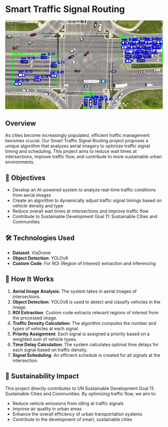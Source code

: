 # Smart Traffic Signal Routing

![Smart Traffic Signal Routing](./results/result_with_rois.jpg)

## Overview

As cities become increasingly populated, efficient traffic management becomes crucial. Our Smart Traffic Signal Routing project proposes a unique algorithm that analyzes aerial imagery to optimize traffic signal timing and scheduling. This project aims to reduce wait times at intersections, improve traffic flow, and contribute to more sustainable urban environments.

## 🎯 Objectives

- Develop an AI-powered system to analyze real-time traffic conditions from aerial images
- Create an algorithm to dynamically adjust traffic signal timings based on vehicle density and type
- Reduce overall wait times at intersections and improve traffic flow
- Contribute to Sustainable Development Goal 11: Sustainable Cities and Communities

## 🛠 Technologies Used

- **Dataset**: VisDrone
- **Object Detection**: YOLOv8
- **Custom Code**: For ROI (Region of Interest) extraction and inferencing

## 🧠 How It Works

1. **Aerial Image Analysis**: The system takes in aerial images of intersections.
2. **Object Detection**: YOLOv8 is used to detect and classify vehicles in the image.
3. **ROI Extraction**: Custom code extracts relevant regions of interest from the processed image.
4. **Traffic Density Calculation**: The algorithm computes the number and types of vehicles at each signal.
5. **Priority Assignment**: Each signal is assigned a priority based on a weighted sum of vehicle types.
6. **Time Delay Calculation**: The system calculates optimal time delays for each signal based on traffic density.
7. **Signal Scheduling**: An efficient schedule is created for all signals at the intersection.

## 🌱 Sustainability Impact

This project directly contributes to UN Sustainable Development Goal 11: Sustainable Cities and Communities. By optimizing traffic flow, we aim to:

- Reduce vehicle emissions from idling at traffic signals
- Improve air quality in urban areas
- Enhance the overall efficiency of urban transportation systems
- Contribute to the development of smart, sustainable cities

